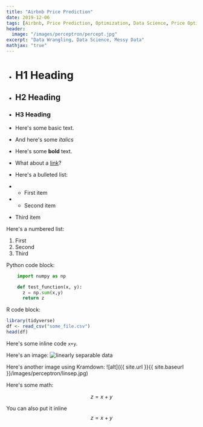 ```yaml
---
title: "Airbnb Price Prediction"
date: 2019-12-06
tags: [Airbnb, Price Prediction, Optimization, Data Science, Price Optimization, Data Modelling]
header:
  image: "/images/perceptron/percept.jpg"
excerpt: "Data Wrangling, Data Science, Messy Data"
mathjax: "true"
---
```


- # H1 Heading

- ## H2 Heading

- ### H3 Heading

- Here's some basic text.

- And here's some *italics*

- Here's some **bold** text.

- What about a [link](https://github.com/dataoptimal)?

- Here's a bulleted list:
- * First item
- + Second item
- Third item

Here's a numbered list:
1. First
2. Second
3. Third

Python code block:
```python
    import numpy as np

    def test_function(x, y):
      z = np.sum(x,y)
      return z
```

R code block:
```r
library(tidyverse)
df <- read_csv("some_file.csv")
head(df)
```

Here's some inline code `x+y`.

Here's an image:
<img src="{{ site.url }}{{ site.baseurl }}/images/perceptron/linsep.jpg" alt="linearly separable data">

Here's another image using Kramdown:
![alt]({{ site.url }}{{ site.baseurl }}/images/perceptron/linsep.jpg)

Here's some math:

$$z=x+y$$

You can also put it inline $$z=x+y$$

